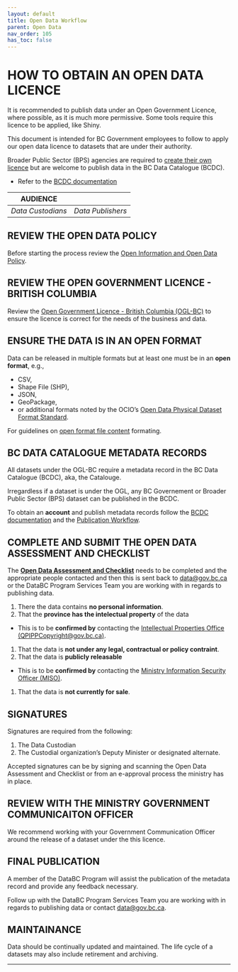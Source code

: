 ```yaml
---
layout: default
title: Open Data Workflow
parent: Open Data
nav_order: 105
has_toc: false
---
```


# HOW TO OBTAIN AN OPEN DATA LICENCE
It is recommended to publish data under an Open Government Licence, where possible, as it is much more permissive. Some tools require this licence to be applied, like Shiny.

This document is intended for BC Government employees to follow to apply our open data licence to datasets that are under their authority.

Broader Public Sector (BPS) agencies are required to [create their own licence](open_data_licence_create.md) but are welcome to publish data in the BC Data Catalogue (BCDC).
* Refer to the [BCDC documentation](dps_bcdc.md)

|**AUDIENCE**| |
|:---:|:---:|
| *Data Custodians* | *Data Publishers* | 

## REVIEW THE OPEN DATA POLICY
Before starting the process review the [Open Information and Open Data Policy](https://www2.gov.bc.ca/assets/gov/british-columbians-our-governments/services-policies-for-government/information-management-technology/information-privacy/resources/policies-guidelines/open-information-open-data-policy.pdf).

## REVIEW THE OPEN GOVERNMENT LICENCE - BRITISH COLUMBIA
Review the [Open Government Licence - British Columbia (OGL-BC)](https://www2.gov.bc.ca/gov/content?id=A519A56BC2BF44E4A008B33FCF527F61) to ensure the licence is correct for the needs of the business and data. 

## ENSURE THE DATA IS IN AN OPEN FORMAT
Data can be released in multiple formats but at least one must be in an __open format__, e.g., 
- CSV, 
- Shape File (SHP), 
- JSON,
- GeoPackage,
- or additional formats noted by the OCIO’s [Open Data Physical Dataset Format Standard](https://www2.gov.bc.ca/assets/gov/government/services-for-government-and-broader-public-sector/information-technology-services/standards-files/open_data_physical_dataset_extract.pdf). 

For guidelines on [open format file content](dsg_bcdc_file_based_content.md) formating.

## BC DATA CATALOGUE METADATA RECORDS
All datasets under the OGL-BC require a metadata record in the BC Data Catalogue (BCDC), aka, the Catalouge.

Irregardless if a dataset is under the OGL, any BC Governement or Broader Public Sector (BPS) dataset can be published in the BCDC.

To obtain an __account__ and publish metadata records follow the [BCDC documentation](dps_bcdc.md) and the [Publication Workflow](dps_bcdc_w.md).

## COMPLETE AND SUBMIT THE OPEN DATA ASSESSMENT AND CHECKLIST
The [__Open Data Assessment and Checklist__](https://www2.gov.bc.ca/assets/gov/data/open-data/open_data_assessment_and_checklist.docx) needs to be completed and the appropriate people contacted and then this is sent back to [data@gov.bc.ca](mailto:data@gov.bc.ca) or the DataBC Program Services Team you are working with in regards to publishing data.

1. There the data contains __no personal information__.
1. That the __province has the intelectual property__ of the data
 + This is to be __confirmed by__ contacting the [Intellectual Properties Office (QPIPPCopyright@gov.bc.ca)](mailto:QPIPPCopyright@gov.bc.ca).
1. That the data is __not under any legal, contractual or policy contraint__.
1. That the data is __publicly releasable__
 + This is to be __confirmed by__ contacting the [Ministry Information Security Officer (MISO)](https://intranet.gov.bc.ca/intranet/content?id=DC4623F6F1944065B83F70297ED419D7).
1. That the data is __not currently for sale__.


## SIGNATURES
Signatures are required from the following:
1. The Data Custodian
1. The Custodial organization’s Deputy Minister or designated alternate.

Accepted signatures can be by signing and scanning the Open Data Assessment and Checklist or from an e-approval process the ministry has in place.

## REVIEW WITH THE MINISTRY GOVERNMENT COMMUNICAITON OFFICER
We recommend working with your Government Communication Officer around the release of a dataset under the this licence.

## FINAL PUBLICATION
A member of the DataBC Program will assist the publication of the metadata record and provide any feedback necessary.

Follow up with the DataBC Program Services Team you are working with in regards to publishing data or contact [data@gov.bc.ca](mailto:data@gov.bc.ca).

## MAINTAINANCE
Data should be continually updated and maintained. The life cycle of a datasets may also include retirement and archiving.


-------------------------------------------------------
